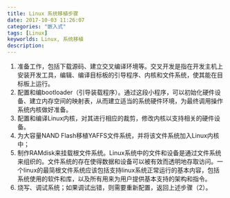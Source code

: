 ```yaml
---
title: Linux 系统移植步骤
date: 2017-10-03 11:26:07
categories: "嵌入式"
tags: [Linux]
keyworlds: Linux, 系统移植
description:
---
```


1) 准备工作，包括下载源码、建立交叉编译环境等。交叉开发是指在开发主机上安装开发工具，编辑、编译目标板的引导程序、内核和文件系统，使其能在目标板上运行。 
2) 配置和编bootloader（引导装载程序）。通过这段小程序，可以初始化硬件设备、建立内存空间的映射表，从而建立适当的系统硬件环境，为最终调用操作系统内核做好准备。 
3) 配置和编译Linux内核，对其进行相应的裁剪，修改内核以支持相关的硬件设备。 
4) 为大容量NAND Flash移植YAFFS文件系统，并将该文件系统加入Linux内核中； 
5) 制作RAMdisk来挂载根文件系统。Linux系统中的文件和设备是通过文件系统来组织的。文件系统的存在使得数据和设备可以被有效而透明地存取访问。一个linux的最简根文件系统应该包括支持linux系统正常运行的基本内容，包括系统使用的软件和库，以及所有用来为用户提供基本支持的架构和指令。 
6) 烧写、调试系统；如果调试出错，则需要重新配置，返回上述步骤（2）。 